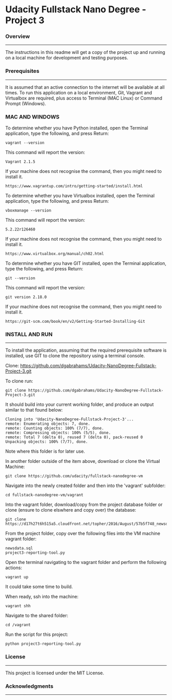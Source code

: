 # Udacity Fullstack Nano Degree - Project 3

### Overview
---

The instructions in this readme will get a copy of the project up and running on a local machine for development and testing purposes.

### Prerequisites
---

It is assumed that an active connection to the internet will be available at all times. To run this application on a local environment, Git, Vagrant and Virtualbox are required, plus access to Terminal (MAC Linux) or Command Prompt (Windows).

### MAC AND WINDOWS

To determine whether you have Python installed, open the Terminal application, type the following, and press Return:
```
vagrant --version
```

This command will report the version:
```
Vagrant 2.1.5
```

If your machine does not recognise the command, then you might need to install it.
```
https://www.vagrantup.com/intro/getting-started/install.html
```

To determine whether you have Virtualbox installed, open the Terminal application, type the following, and press Return:
```
vboxmanage --version
```

This command will report the version:
```
5.2.22r126460
```

If your machine does not recognise the command, then you might need to install it.
```
https://www.virtualbox.org/manual/ch02.html
```

To determine whether you have GIT installed, open the Terminal application, type the following, and press Return:
```
git --version
```

This command will report the version:
```
git version 2.18.0
```

If your machine does not recognise the command, then you might need to install it.
```
https://git-scm.com/book/en/v2/Getting-Started-Installing-Git
```

### INSTALL AND RUN
---

To install the application, assuming that the required prerequisite software is installed, use GIT to clone the repository using a terminal console.

Clone: https://github.com/dgabrahams/Udacity-NanoDegree-Fullstack-Project-3.git

To clone run:
```
git clone https://github.com/dgabrahams/Udacity-NanoDegree-Fullstack-Project-3.git
```

It should build into your current working folder, and produce an output similar to that found below:
```
Cloning into 'Udacity-NanoDegree-Fullstack-Project-3'...
remote: Enumerating objects: 7, done.
remote: Counting objects: 100% (7/7), done.
remote: Compressing objects: 100% (5/5), done.
remote: Total 7 (delta 0), reused 7 (delta 0), pack-reused 0
Unpacking objects: 100% (7/7), done.
```

Note where this folder is for later use.

In another folder outside of the item above, download or clone the Virtual Machine:
```
git clone https://github.com/udacity/fullstack-nanodegree-vm
```

Navigate into the newly created folder and then into the 'vagrant' subfolder:
```
cd fullstack-nanodegree-vm/vagrant
```

Into the vagrant folder, download/copy from the project database folder or clone (ensure to clone elswhere and copy over) the database:
```
git clone https://d17h27t6h515a5.cloudfront.net/topher/2016/August/57b5f748_newsdata/newsdata.zip
```

From the project folder, copy over the following files into the VM machine vagrant folder:
```
newsdata.sql
project3-reporting-tool.py
```

Open the terminal navigating to the vagrant folder and perform the following actions:
```
vagrant up
```

It could take some time to build.

When ready, ssh into the machine:
```
vagrant shh
```

Navigate to the shared folder:
```
cd /vagrant
```

Run the script for this project:
```
python project3-reporting-tool.py
```

### License
---

This project is licensed under the MIT License.

### Acknowledgments
---
